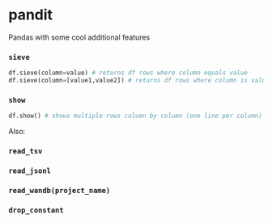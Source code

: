 # pandit
Pandas with some cool additional features

### `sieve`
```python
df.sieve(column=value) # returns df rows where column equals value
df.sieve(column=[value1,value2]) # returns df rows where column is value1 or value2
```

### `show`
```python
df.show() # shows multiple rows column by column (one line per column) with nice formatting
```

Also:

### `read_tsv`
### `read_jsonl`
### `read_wandb(project_name)`
### `drop_constant`
